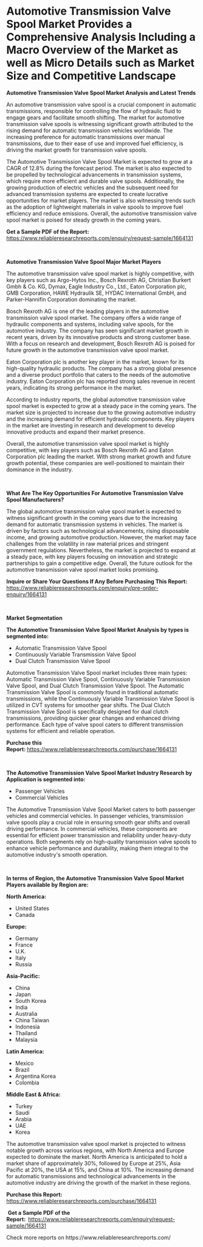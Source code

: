 <p><h1>Automotive Transmission Valve Spool Market Provides a Comprehensive Analysis Including a Macro Overview of the Market as well as Micro Details such as Market Size and Competitive Landscape</h1></p><p><strong>Automotive Transmission Valve Spool Market Analysis and Latest Trends</strong></p>
<p><p>An automotive transmission valve spool is a crucial component in automatic transmissions, responsible for controlling the flow of hydraulic fluid to engage gears and facilitate smooth shifting. The market for automotive transmission valve spools is witnessing significant growth attributed to the rising demand for automatic transmission vehicles worldwide. The increasing preference for automatic transmissions over manual transmissions, due to their ease of use and improved fuel efficiency, is driving the market growth for transmission valve spools.</p><p>The Automotive Transmission Valve Spool Market is expected to grow at a CAGR of 12.8% during the forecast period. The market is also expected to be propelled by technological advancements in transmission systems, which require more efficient and durable valve spools. Additionally, the growing production of electric vehicles and the subsequent need for advanced transmission systems are expected to create lucrative opportunities for market players. The market is also witnessing trends such as the adoption of lightweight materials in valve spools to improve fuel efficiency and reduce emissions. Overall, the automotive transmission valve spool market is poised for steady growth in the coming years.</p></p>
<p><strong>Get a Sample PDF of the Report:&nbsp;</strong> <a href="https://www.reliableresearchreports.com/enquiry/request-sample/1664131">https://www.reliableresearchreports.com/enquiry/request-sample/1664131</a></p>
<p>&nbsp;</p>
<p><strong>Automotive Transmission Valve Spool Major Market Players</strong></p>
<p><p>The automotive transmission valve spool market is highly competitive, with key players such as Argo-Hytos Inc., Bosch Rexroth AG, Christian Burkert Gmbh & Co. KG, Dymax, Eagle Industry Co., Ltd., Eaton Corporation plc, GMB Corporation, HAWE Hydraulik SE, HYDAC International GmbH, and Parker-Hannifin Corporation dominating the market.</p><p>Bosch Rexroth AG is one of the leading players in the automotive transmission valve spool market. The company offers a wide range of hydraulic components and systems, including valve spools, for the automotive industry. The company has seen significant market growth in recent years, driven by its innovative products and strong customer base. With a focus on research and development, Bosch Rexroth AG is poised for future growth in the automotive transmission valve spool market.</p><p>Eaton Corporation plc is another key player in the market, known for its high-quality hydraulic products. The company has a strong global presence and a diverse product portfolio that caters to the needs of the automotive industry. Eaton Corporation plc has reported strong sales revenue in recent years, indicating its strong performance in the market.</p><p>According to industry reports, the global automotive transmission valve spool market is expected to grow at a steady pace in the coming years. The market size is projected to increase due to the growing automotive industry and the increasing demand for efficient hydraulic components. Key players in the market are investing in research and development to develop innovative products and expand their market presence.</p><p>Overall, the automotive transmission valve spool market is highly competitive, with key players such as Bosch Rexroth AG and Eaton Corporation plc leading the market. With strong market growth and future growth potential, these companies are well-positioned to maintain their dominance in the industry.</p></p>
<p>&nbsp;</p>
<p><strong>What Are The Key Opportunities For Automotive Transmission Valve Spool Manufacturers?</strong></p>
<p><p>The global automotive transmission valve spool market is expected to witness significant growth in the coming years due to the increasing demand for automatic transmission systems in vehicles. The market is driven by factors such as technological advancements, rising disposable income, and growing automotive production. However, the market may face challenges from the volatility in raw material prices and stringent government regulations. Nevertheless, the market is projected to expand at a steady pace, with key players focusing on innovation and strategic partnerships to gain a competitive edge. Overall, the future outlook for the automotive transmission valve spool market looks promising.</p></p>
<p><strong>Inquire or Share Your Questions If Any Before Purchasing This Report:</strong> <a href="https://www.reliableresearchreports.com/enquiry/pre-order-enquiry/1664131">https://www.reliableresearchreports.com/enquiry/pre-order-enquiry/1664131</a></p>
<p>&nbsp;</p>
<p><strong>Market Segmentation</strong></p>
<p><strong>The Automotive Transmission Valve Spool Market Analysis by types is segmented into:</strong></p>
<p><ul><li>Automatic Transmission Valve Spool</li><li>Continuously Variable Transmission Valve Spool</li><li>Dual Clutch Transmission Valve Spool</li></ul></p>
<p><p>Automotive Transmission Valve Spool market includes three main types: Automatic Transmission Valve Spool, Continuously Variable Transmission Valve Spool, and Dual Clutch Transmission Valve Spool. The Automatic Transmission Valve Spool is commonly found in traditional automatic transmissions, while the Continuously Variable Transmission Valve Spool is utilized in CVT systems for smoother gear shifts. The Dual Clutch Transmission Valve Spool is specifically designed for dual clutch transmissions, providing quicker gear changes and enhanced driving performance. Each type of valve spool caters to different transmission systems for efficient and reliable operation.</p></p>
<p><strong>Purchase this Report:&nbsp;</strong><a href="https://www.reliableresearchreports.com/purchase/1664131">https://www.reliableresearchreports.com/purchase/1664131</a></p>
<p>&nbsp;</p>
<p><strong>The Automotive Transmission Valve Spool Market Industry Research by Application is segmented into:</strong></p>
<p><ul><li>Passenger Vehicles</li><li>Commercial Vehicles</li></ul></p>
<p><p>The Automotive Transmission Valve Spool Market caters to both passenger vehicles and commercial vehicles. In passenger vehicles, transmission valve spools play a crucial role in ensuring smooth gear shifts and overall driving performance. In commercial vehicles, these components are essential for efficient power transmission and reliability under heavy-duty operations. Both segments rely on high-quality transmission valve spools to enhance vehicle performance and durability, making them integral to the automotive industry's smooth operation.</p></p>
<p>&nbsp;</p>
<p><strong>In terms of Region, the Automotive Transmission Valve Spool Market Players available by Region are:</strong></p>
<p>
    <p> <strong> North America: </strong>
        <ul>
            <li>United States</li>
            <li>Canada</li>
        </ul>
        </p> 
    <p> <strong> Europe: </strong>
        <ul>
            <li>Germany</li>
            <li>France</li>
            <li>U.K.</li>
            <li>Italy</li>
            <li>Russia</li>
        </ul>
        </p> 
    <p> <strong> Asia-Pacific: </strong>
        <ul>
            <li>China</li>
            <li>Japan</li>
            <li>South Korea</li>
            <li>India</li>
            <li>Australia</li>
            <li>China Taiwan</li>
            <li>Indonesia</li>
            <li>Thailand</li>
            <li>Malaysia</li>
        </ul>
        </p> 
    <p> <strong> Latin America: </strong>
        <ul>
            <li>Mexico</li>
            <li>Brazil</li>
            <li>Argentina Korea</li>
            <li>Colombia</li>
        </ul>
        </p> 
    <p> <strong> Middle East & Africa: </strong>
        <ul>
            <li>Turkey</li>
            <li>Saudi</li>
            <li>Arabia</li>
            <li>UAE</li>
            <li>Korea</li>
        </ul>
    </p>
    </p>
<p><p>The automotive transmission valve spool market is projected to witness notable growth across various regions, with North America and Europe expected to dominate the market. North America is anticipated to hold a market share of approximately 30%, followed by Europe at 25%, Asia Pacific at 20%, the USA at 15%, and China at 10%. The increasing demand for automatic transmissions and technological advancements in the automotive industry are driving the growth of the market in these regions.</p></p>
<p><strong>Purchase this Report: </strong><a href="https://www.reliableresearchreports.com/purchase/1664131">https://www.reliableresearchreports.com/purchase/1664131</a></p>
<p>&nbsp;<strong>Get a Sample PDF of the Report:&nbsp;&nbsp;</strong><a href="https://www.reliableresearchreports.com/enquiry/request-sample/1664131">https://www.reliableresearchreports.com/enquiry/request-sample/1664131</a></p>
<p><strong></strong></p>
<p>Check more reports on https://www.reliableresearchreports.com/</p>